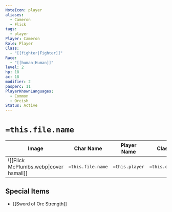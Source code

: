 ```yaml
---
NoteIcon: player
aliases:
  - Cameron
  - Flick
tags:
  - player
Player: Cameron
Role: Player
Class:
  - "[[fighter|Fighter]]"
Race:
  - "[[human|Human]]"
level: 2
hp: 18
ac: 18
modifier: 2
pasperc: 11
PlayerKnownLanguages:
  - Common
  - Orcish
Status: Active
---
```


# `=this.file.name`

| Image                                  | Char Name         | Player Name    | Class         | Race         | Level         |
| -------------------------------------- | ----------------- | -------------- | ------------- | ------------ | ------------- |
| ![[Flick McPlumbs.webp\|cover hsmall]] | `=this.file.name` | `=this.player` | `=this.class` | `=this.race` | `=this.level` |


## Special Items
- [[Sword of Orc Strength]]
